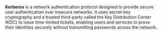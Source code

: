 **Kerberos** is a network authentication protocol designed to provide secure user authentication over insecure networks. 
It uses secret-key cryptography and a trusted third-party called the Key Distribution Center (KDC) to issue time-limited tickets, enabling users and services to prove their identities securely without transmitting passwords across the network.